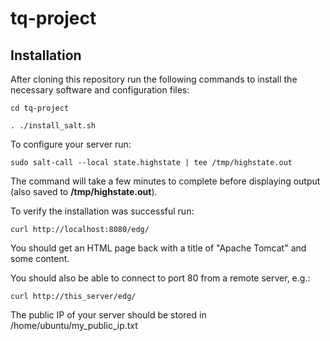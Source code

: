 # tq-project
## Installation ##

After cloning this repository run the following commands to install the necessary software and configuration files:
  
``cd tq-project``

``. ./install_salt.sh``

To configure your server run:

  ``sudo salt-call --local state.highstate | tee /tmp/highstate.out``

The command will take a few minutes to complete before displaying output (also saved to **/tmp/highstate.out**).

To verify the installation was successful run:

  ``curl http://localhost:8080/edg/``

You should get an HTML page back with a title of "Apache Tomcat" and some content.

You should also be able to connect to port 80 from a remote server, e.g.:

  ``curl http://this_server/edg/``

The public IP of your server should be stored in /home/ubuntu/my_public_ip.txt
